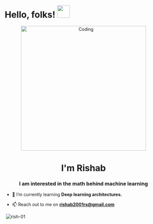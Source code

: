 # Hello, folks! <img src="https://raw.githubusercontent.com/MartinHeinz/MartinHeinz/master/wave.gif" height="40px">

<div align="center">
  <img  alt="Coding" width="400" src="https://blog.paperspace.com/content/images/2020/01/Intro-HELLO-FUTURE-1920x1080_v2.gif"> 
</div>

<h1 align="center">I'm Rishab</h1>
<h3 align="center">I am interested in the math behind machine learning</h3>

- 🌱 I’m currently learning **Deep learning architectures.**

- 📫 Reach out to me on **rishab2001rs@gmail.com**

<p>&nbsp;<img align="center" src="https://github-readme-stats-beige-beta.vercel.app/api?username=rish-01&show_icons=true&locale=en" alt="rish-01" /></p>

